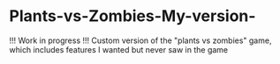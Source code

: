 # Plants-vs-Zombies-My-version-
!!! Work in progress !!!
Custom version of the "plants vs zombies" game, which includes features I wanted but never saw in the game
